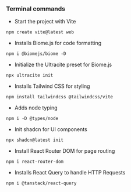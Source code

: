 ### Terminal commands

- Start the project with Vite

```
npm create vite@latest web
```

- Installs Biome.js for code formatting

```
npm i @biomejs/biome -D
```

- Initialize the Ultracite preset for Biome.js

```
npx ultracite init
```

- Installs Tailwind CSS for styling

```
npm install tailwindcss @tailwindcss/vite
```

- Adds node typing

```
npm i -D @types/node
```

- Init shadcn for UI components

```
npx shadcn@latest init
```

- Install React Router DOM for page routing

```
npm i react-router-dom
```

- Installs React Query to handle HTTP Requests

```
npm i @tanstack/react-query
```
